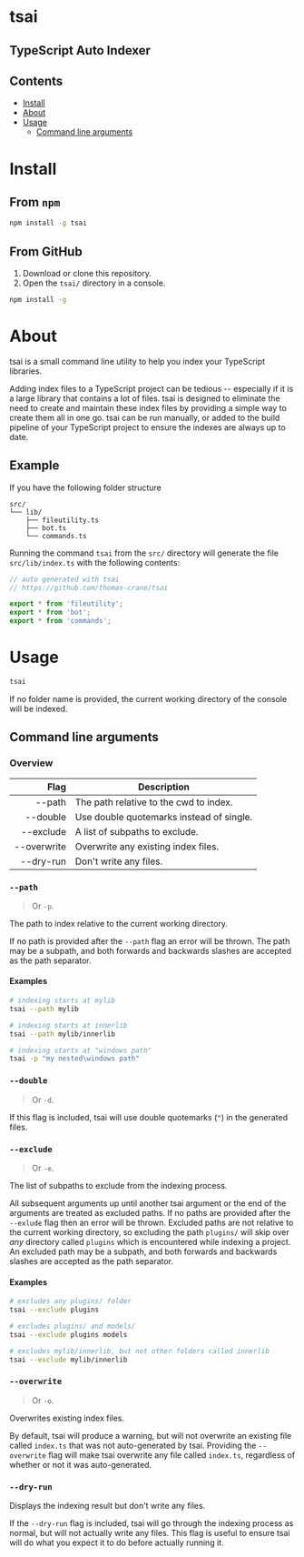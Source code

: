 # tsai
## TypeScript Auto Indexer

## Contents
 + [Install](#install)
 + [About](#about)
 + [Usage](#usage)
    + [Command line arguments](#command-line-arguments)

# Install
## From `npm`
```bash
npm install -g tsai
```
## From GitHub
1. Download or clone this repository.
2. Open the `tsai/` directory in a console.
```bash
npm install -g
```

# About
tsai is a small command line utility to help you index your TypeScript libraries.

Adding index files to a TypeScript project can be tedious -- especially if it is a large library that contains a lot of files. tsai is designed to eliminate the need to create and maintain these index files by providing a simple way to create them all in one go. tsai can be run manually, or added to the build pipeline of your TypeScript project to ensure the indexes are always up to date.

## Example
If you have the following folder structure
```
src/
└── lib/
    ├── fileutility.ts
    ├── bot.ts
    └── commands.ts
```
Running the command `tsai` from the `src/` directory will generate the file `src/lib/index.ts` with the following contents:
```typescript
// auto generated with tsai
// https://github.com/thomas-crane/tsai

export * from 'fileutility';
export * from 'bot';
export * from 'commands';
```

# Usage
```bash
tsai
```
If no folder name is provided, the current working directory of the console will be indexed.

## Command line arguments
### Overview
Flag | Description
---:| ---
--path | The path relative to the cwd to index.
--double | Use double quotemarks instead of single.
--exclude | A list of subpaths to exclude.
--overwrite | Overwrite any existing index files.
--dry-run | Don't write any files.

### `--path`
> Or `-p`.

The path to index relative to the current working directory.

If no path is provided after the `--path` flag an error will be thrown.
The path may be a subpath, and both forwards and backwards slashes are accepted as the path separator.

#### Examples
```bash
# indexing starts at mylib
tsai --path mylib

# indexing starts at innerlib
tsai --path mylib/innerlib

# indexing starts at "windows path"
tsai -p "my nested\windows path"
```

### `--double`
> Or `-d`.

If this flag is included, tsai will use double quotemarks (`"`) in the generated files.

### `--exclude`
> Or `-e`.

The list of subpaths to exclude from the indexing process.

All subsequent arguments up until another tsai argument or the end of the arguments are treated as excluded paths. If no paths are provided after the `--exlude` flag then an error will be thrown.
Excluded paths are not relative to the current working directory, so excluding the path `plugins/` will skip over *any* directory called `plugins` which is encountered while indexing a project. An excluded path may be a subpath, and both forwards and backwards slashes are accepted as the path separator.

#### Examples
```bash
# excludes any plugins/ folder
tsai --exclude plugins

# excludes plugins/ and models/
tsai --exclude plugins models

# excludes mylib/innerlib, but not other folders called innerlib
tsai --exclude mylib/innerlib
```

### `--overwrite`
> Or `-o`.

Overwrites existing index files.

By default, tsai will produce a warning, but will not overwrite an existing file called `index.ts` that was not auto-generated by tsai. Providing the `--overwrite` flag will make tsai overwrite any file called `index.ts`, regardless of whether or not it was auto-generated.

### `--dry-run`
Displays the indexing result but don't write any files.

If the `--dry-run` flag is included, tsai will go through the indexing process as normal, but will not actually write any files. This flag is useful to ensure tsai will do what you expect it to do before actually running it.